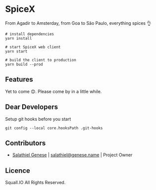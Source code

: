 # SpiceX

From Agadir to Amsterday, from Goa to São Paulo, everything spices :ok_hand:

```shell script
# install dependencies
yarn install

# start SpiceX web client
yarn start

# build the client to production
yarn build --prod
```

## Features

Yet to come :blush:. Please come by in a little while.

## Dear Developers

Setup git hooks before you start
```shell script
git config --local core.hooksPath .git-hooks
```

## Contributors

+ [Salathiel Genese](https://salathiel.genese.name) | salathiel@genese.name | Project Owner

## Licence

Squall.IO All Rights Reserved.
